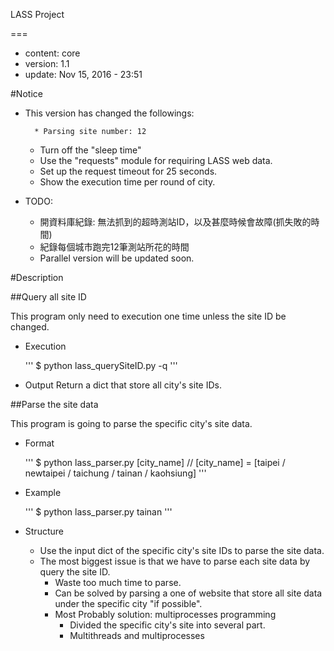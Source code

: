 LASS Project

===

* content: core
* version: 1.1
* update: Nov 15, 2016 - 23:51

#Notice

* This version has changed the followings:

    	* Parsing site number: 12
	* Turn off the "sleep time"
	* Use the "requests" module for requiring LASS web data.
	* Set up the request timeout for 25 seconds.
	* Show the execution time per round of city.

* TODO:

	* 開資料庫紀錄: 無法抓到的超時測站ID，以及甚麼時候會故障(抓失敗的時間)
	* 紀錄每個城市跑完12筆測站所花的時間
	* Parallel version will be updated soon.


#Description

##Query all site ID

This program only need to execution one time unless the site ID be changed.
* Execution

	'''
	$ python lass_querySiteID.py -q
	'''

* Output
	Return a dict that store all city's site IDs.


##Parse the site data

This program is going to parse the specific city's site data.
* Format
	
	'''
	$ python lass_parser.py [city_name]
		// [city_name] = [taipei / newtaipei / taichung / tainan / kaohsiung]
	'''

* Example

	'''
	$ python lass_parser.py tainan
	'''

* Structure
	* Use the input dict of the specific city's site IDs to parse the site data.
	* The most biggest issue is that we have to parse each site data by query the site ID.
		* Waste too much time to parse.
		* Can be solved by parsing a one of website that store all site data under the specific city "if possible".
		* Most Probably solution: multiprocesses programming
			* Divided the specific city's site into several part.
			* Multithreads and multiprocesses

